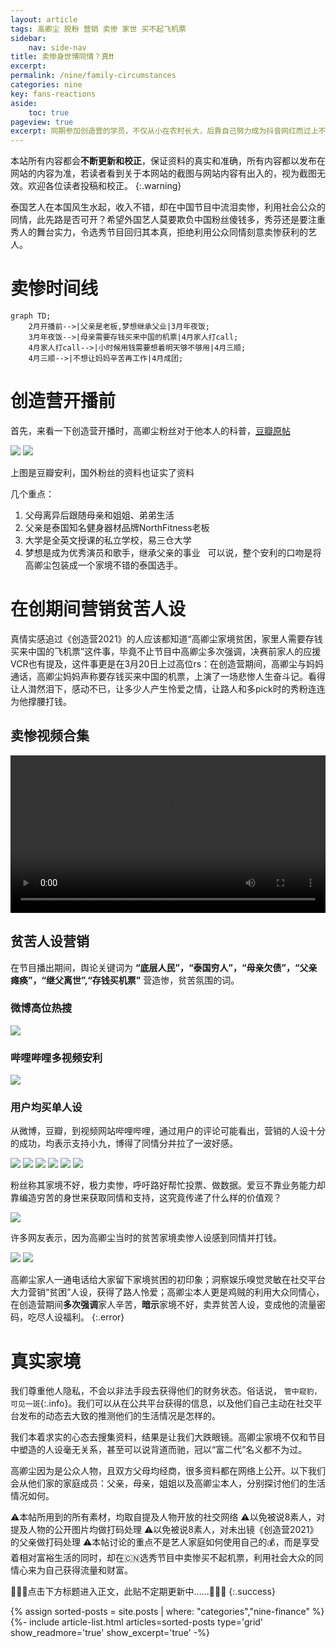 ```yaml
---
layout: article
tags: 高卿尘 脱粉 营销 卖惨 家世 买不起飞机票
sidebar: 
    nav: side-nav
title: 卖惨身世博同情？真❗️❗️
excerpt: 
permalink: /nine/family-circumstances
categories: nine
key: fans-reactions
aside:
    toc: true
pageview: true
excerpt: 同期参加创造营的学员，不仅从小在农村长大，后靠自己努力成为抖音网红而过上不错生活的中国选手张欣尧；也有同样来自农村家庭的体育生甘望星； 更有追求自己艺人梦想的外卖小哥门胁慎刚。大家均不是来自于富裕的家庭，却无一人在节目中靠渲染身世卖惨来博关注，而是靠着节目中的努力和汗水希望获得观众的认可。高卿尘及其公司，鸡贼的利用国内外信息差以及大众对"出身贫苦的励志追梦人"的天然关注和好感，让社会公众的同情成为其流量和财富密码，这种先路是否可以先开？
---
```


本站所有内容都会**不断更新和校正**，保证资料的真实和准确，所有内容都以发布在网站的内容为准，若读者看到关于本网站的截图与网站内容有出入的，视为截图无效。欢迎各位读者投稿和校正。
{:.warning}

泰国艺人在本国风生水起，收入不错，却在中国节目中流泪卖惨，利用社会公众的同情，此先路是否可开？希望外国艺人莫要欺负中国粉丝傻钱多，秀芬还是要注重秀人的舞台实力，令选秀节目回归其本真，拒绝利用公众同情刻意卖惨获利的艺人。

# 卖惨时间线

```mermaid
graph TD;
    2月开播前-->|父亲是老板,梦想继承父业|3月年夜饭;
    3月年夜饭-->|母亲需要存钱买来中国的机票|4月家人打call;
    4月家人打call-->|小时候用钱需要想着明天够不够用|4月三顺;
    4月三顺-->|不想让妈妈辛苦再工作|4月成团;
```

# 创造营开播前

首先，来看一下创造营开播时，高卿尘粉丝对于他本人的科普，[豆瓣原帖](https://www.douban.com/group/topic/212756522/)

<div class="card">
  <div class="card__image">
    <img class="image" src="../assets/images/nine/nine-family/before-chuang.png"/>
    <img class="image" src="../assets/images/nine/nine-family/before-chuang-02.png"/>
    <div class="card__content">
    <p>上图是豆瓣安利，国外粉丝的资料也证实了资料</p>
  </div>
  </div>
</div>

几个重点： 
1. 父母离异后跟随母亲和姐姐、弟弟生活 
2. 父亲是泰国知名健身器材品牌NorthFitness老板
3. 大学是全英文授课的私立学校，易三仓大学 
4. 梦想是成为优秀演员和歌手，继承父亲的事业
 
可以说，整个安利的口吻是将高卿尘包装成一个家境不错的泰国选手。

# 在创期间营销贫苦人设

真情实感追过《创造营2021》的人应该都知道“高卿尘家境贫困，家里人需要存钱买来中国的飞机票”这件事，毕竟不止节目中高卿尘多次强调，决赛前家人的应援VCR也有提及，这件事更是在3月20日上过高位rs：在创造营期间，高卿尘与妈妈通话，高卿尘妈妈声称要存钱买来中国的机票，上演了一场悲惨人生奋斗记。看得让人潸然泪下，感动不已，让多少人产生怜爱之情，让路人和多pick时的秀粉连连为他撑腰打钱。

## 卖惨视频合集

<video controls width="100%" height="auto">
    <source src="../assets/images/nine/nine-family/video-cut.mp4">
    Sorry, your browser doesn't support embedded videos.
</video>

## 贫苦人设营销

在节目播出期间，舆论关键词为 **“底层人民”，“泰国穷人”，“母亲欠债”，“父亲瘫痪”，“继父离世”,“存钱买机票”** 营造惨，贫苦氛围的词。

### 微博高位热搜

<div class="card">
  <div class="card__image">
    <img class="image" src="../assets/images/nine/nine-family/weibo-01.png"/>
  </div>
</div>

### 哔哩哔哩多视频安利

<div class="card">
  <div class="card__image">
    <img class="image" src="../assets/images/nine/nine-family/bilibili-01.png"/>
  </div>
</div>

### 用户均买单人设

从微博，豆瓣，到视频网站哔哩哔哩，通过用户的评论可能看出，营销的人设十分的成功，均表示支持小九，博得了同情分并拉了一波好感。

<div class="card">
  <div class="card__image">
    <img class="image" src="../assets/images/nine/nine-family/comment-08.jpg"/>
    <img class="image" src="../assets/images/nine/nine-family/comment-09.jpg"/>
    <img class="image" src="../assets/images/nine/nine-family/comment-01.png"/>
    <img class="image" src="../assets/images/nine/nine-family/comment-02.png"/>
    <img class="image" src="../assets/images/nine/nine-family/comment-03.png"/>
    <img class="image" src="../assets/images/nine/nine-family/comment-04.png"/>
  </div>
</div>

粉丝称其家境不好，极力卖惨，呼吁路好帮忙投票、做数据。爱豆不靠业务能力却靠编造穷苦的身世来获取同情和支持，这究竟传递了什么样的价值观？


<div class="card">
  <div class="card__image">
    <img class="image" src="../assets/images/nine/nine-family/comment-07.jpg"/>
  </div>
</div>

许多网友表示，因为高卿尘当时的贫苦家境卖惨人设感到同情并打钱。
<div class="card">
  <div class="card__image">
    <img class="image" src="../assets/images/nine/nine-family/comment-05.jpg"/>
    <img class="image" src="../assets/images/nine/nine-family/comment-06.png"/>
  </div>
</div>

高卿尘家人一通电话给大家留下家境贫困的初印象；洞察娱乐嗅觉灵敏在社交平台大力营销“贫困”人设，获得了路人怜爱；高卿尘本人更是鸡贼的利用大众同情心，在创造营期间**多次强调**家人辛苦，**暗示**家境不好，卖弄贫苦人设，变成他的流量密码，吃尽人设福利。
{:.error}

# 真实家境

我们尊重他人隐私，不会以非法手段去获得他们的财务状态。俗话说，
`管中窥豹，可见一斑`{:.info}。我们可以从在公共平台获得的信息，以及他们自己主动在社交平台发布的动态去大致的推测他们的生活情况是怎样的。

我们本着求实的心态去搜集资料，结果是让我们大跌眼镜。高卿尘家境不仅和节目中塑造的人设毫无关系，甚至可以说背道而驰，冠以“富二代”名义都不为过。

高卿尘因为是公众人物，且双方父母均经商，很多资料都在网络上公开。以下我们会从他们家的家庭成员：父亲，母亲，姐姐以及高卿尘本人，分别探讨他们的生活情况如何。

⚠️本帖所用到的所有素材，均取自提及人物开放的社交网络 
⚠️以免被说8素人，对提及人物的公开图片均做打码处理 
⚠️以免被说8素人，对未出镜《创造营2021》的父亲做打码处理
⚠️本帖讨论的重点不是艺人家庭如何使用自己的💰，而是享受着相对富裕生活的同时，却在🇨🇳选秀节目中卖惨买不起机票，利用社会大众的同情心来为自己获得流量和财富。

🚧🚧🚧点击下方标题进入正文，此贴不定期更新中......🚧🚧🚧
{:.success}

<div class="layout--articles">
  <section class="my-5">
    {% assign sorted-posts = site.posts | where: "categories","nine-finance" %}
    {%- include article-list.html articles=sorted-posts type='grid' show_readmore='true' show_excerpt='true' -%}
  </section>
</div>


